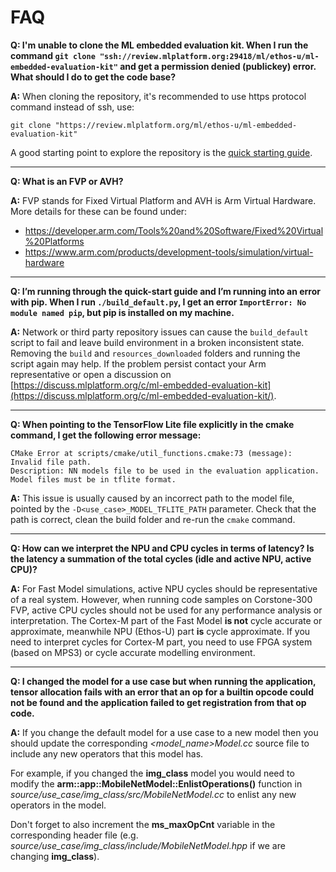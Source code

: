 # FAQ

**Q: I'm unable to clone the ML embedded evaluation kit. When I run the command
`git clone "ssh://review.mlplatform.org:29418/ml/ethos-u/ml-embedded-evaluation-kit"` and get a permission denied
(publickey) error. What should I do to get the code base?**

**A:**  When cloning the repository, it's recommended to use https protocol command instead of ssh, use:

`git clone "https://review.mlplatform.org/ml/ethos-u/ml-embedded-evaluation-kit"`

A good starting point to explore the repository is the
[quick starting guide](https://review.mlplatform.org/plugins/gitiles/ml/ethos-u/ml-embedded-evaluation-kit/+/HEAD/docs/quick_start.md).

----

**Q: What is an FVP or AVH?**

**A:** FVP stands for Fixed Virtual Platform and AVH is Arm Virtual Hardware. More details for these can be found under:
* https://developer.arm.com/Tools%20and%20Software/Fixed%20Virtual%20Platforms
* https://www.arm.com/products/development-tools/simulation/virtual-hardware

----

**Q: I’m running through the quick-start guide and I’m running into an error with pip. When I run `./build_default.py`,
I get an error `ImportError: No module named pip`, but pip is installed on my machine.**

**A:** Network or third party repository issues can cause the `build_default` script to fail and leave build environment in a
broken inconsistent state. Removing the `build` and `resources_downloaded` folders and running the script again may help.
If the problem persist contact your Arm representative or open a discussion on
[https://discuss.mlplatform.org/c/ml-embedded-evaluation-kit](https://discuss.mlplatform.org/c/ml-embedded-evaluation-kit/).

----

**Q: When pointing to the TensorFlow Lite file explicitly in the cmake command, I get the following error message:**

```log
CMake Error at scripts/cmake/util_functions.cmake:73 (message): Invalid file path.
Description: NN models file to be used in the evaluation application. Model files must be in tflite format.
```

**A:** This issue is usually caused by an incorrect path to the model file, pointed by the `-D<use_case>_MODEL_TFLITE_PATH`
parameter. Check that the path is correct, clean the build folder and re-run the `cmake` command.

----

**Q: How can we interpret the NPU and CPU cycles in terms of latency? Is the latency a summation of the total cycles
(idle and active NPU, active CPU)?**

**A:** For Fast Model simulations, active NPU cycles should be representative of a real system.
However, when running code samples on Corstone-300 FVP, active CPU cycles should not be used for any performance analysis or interpretation.
The Cortex-M part of the Fast Model **is not** cycle accurate or approximate, meanwhile NPU (Ethos-U) part **is** cycle approximate.
If you need to interpret cycles for Cortex-M part, you need to use FPGA system (based on MPS3) or cycle accurate modelling environment.

----

**Q: I changed the model for a use case but when running the application, tensor allocation fails with an error that an op for a
builtin opcode could not be found and the application failed to get registration from that op code.**

**A:** If you change the default model for a use case to a new model then you should update the corresponding
*<model_name>Model.cc* source file to include any new operators that this model has.

For example, if you changed the **img_class** model you would need to modify the **arm::app::MobileNetModel::EnlistOperations()**
function in *source/use_case/img_class/src/MobileNetModel.cc* to enlist any new operators in the model.

Don't forget to also increment the **ms_maxOpCnt** variable in the corresponding header file
(e.g. *source/use_case/img_class/include/MobileNetModel.hpp* if we are changing **img_class**).
